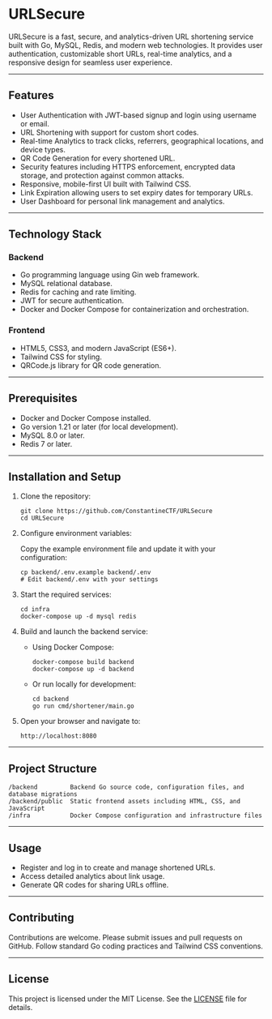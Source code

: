 # URLSecure

URLSecure is a fast, secure, and analytics-driven URL shortening service built with Go, MySQL, Redis, and modern web technologies. It provides user authentication, customizable short URLs, real-time analytics, and a responsive design for seamless user experience.

---

## Features

- User Authentication with JWT-based signup and login using username or email.
- URL Shortening with support for custom short codes.
- Real-time Analytics to track clicks, referrers, geographical locations, and device types.
- QR Code Generation for every shortened URL.
- Security features including HTTPS enforcement, encrypted data storage, and protection against common attacks.
- Responsive, mobile-first UI built with Tailwind CSS.
- Link Expiration allowing users to set expiry dates for temporary URLs.
- User Dashboard for personal link management and analytics.

---

## Technology Stack

### Backend

- Go programming language using Gin web framework.
- MySQL relational database.
- Redis for caching and rate limiting.
- JWT for secure authentication.
- Docker and Docker Compose for containerization and orchestration.

### Frontend

- HTML5, CSS3, and modern JavaScript (ES6+).
- Tailwind CSS for styling.
- QRCode.js library for QR code generation.

---

## Prerequisites

- Docker and Docker Compose installed.
- Go version 1.21 or later (for local development).
- MySQL 8.0 or later.
- Redis 7 or later.

---

## Installation and Setup

1. Clone the repository:

    ```
    git clone https://github.com/ConstantineCTF/URLSecure
    cd URLSecure
    ```

2. Configure environment variables:

    Copy the example environment file and update it with your configuration:

    ```
    cp backend/.env.example backend/.env
    # Edit backend/.env with your settings
    ```

3. Start the required services:

    ```
    cd infra
    docker-compose up -d mysql redis
    ```

4. Build and launch the backend service:

    - Using Docker Compose:

      ```
      docker-compose build backend
      docker-compose up -d backend
      ```

    - Or run locally for development:

      ```
      cd backend
      go run cmd/shortener/main.go
      ```

5. Open your browser and navigate to:

    ```
    http://localhost:8080
    ```

---

## Project Structure

```
/backend         Backend Go source code, configuration files, and database migrations
/backend/public  Static frontend assets including HTML, CSS, and JavaScript
/infra           Docker Compose configuration and infrastructure files
```

---

## Usage

- Register and log in to create and manage shortened URLs.
- Access detailed analytics about link usage.
- Generate QR codes for sharing URLs offline.

---

## Contributing

Contributions are welcome. Please submit issues and pull requests on GitHub. Follow standard Go coding practices and Tailwind CSS conventions.

---

## License

This project is licensed under the MIT License. See the [LICENSE](LICENSE) file for details.
